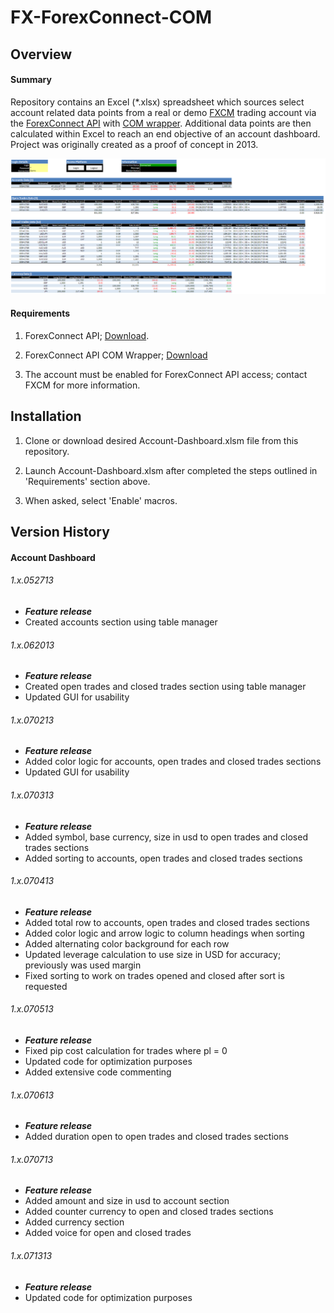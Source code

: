 # FX-ForexConnect-COM

## Overview
#### Summary
Repository contains an Excel (*.xlsx) spreadsheet which sources select account related data points from a real or demo [FXCM](https://www.fxcm.com) trading account via the [ForexConnect API](https://www.fxcm.com/uk/trading-services/api-trading/technology/) with [COM wrapper](http://fxcodebase.com/wiki/index.php/Using_ForexConnect_in_COM).  Additional data points are then calculated within Excel to reach an end objective of an account dashboard.  Project was originally created as a proof of concept in 2013.

![Account-Dashboard](/README-Images/Account-Dashboard.png)

#### Requirements
1. ForexConnect API; [Download](http://fxcodebase.com/wiki/index.php/Download).

2. ForexConnect API COM  Wrapper; [Download](http://fxcodebase.com/wiki/index.php/Download)

3. The account must be enabled for ForexConnect API access; contact FXCM for more information.

## **Installation**
1. Clone or download desired Account-Dashboard.xlsm file from this repository.

2. Launch Account-Dashboard.xlsm after completed the steps outlined in 'Requirements' section above.

3. When asked, select 'Enable' macros.

## Version History

#### Account Dashboard
###### 1.x.052713
- ***Feature release***
- Created accounts section using table manager 

###### 1.x.062013
- ***Feature release***
- Created open trades and closed trades section using table manager 
- Updated GUI for usability 

###### 1.x.070213
- ***Feature release***
- Added color logic for accounts, open trades and closed trades sections
- Updated GUI for usability

###### 1.x.070313
- ***Feature release***
- Added symbol, base currency, size in usd to open trades and closed trades sections
- Added sorting to accounts, open trades and closed trades sections

###### 1.x.070413
- ***Feature release***
- Added total row to accounts, open trades and closed trades sections
- Added color logic and arrow logic to column headings when sorting
- Added alternating color background for each row
- Updated leverage calculation to use size in USD for accuracy; previously was used margin
- Fixed sorting to work on trades opened and closed after sort is requested 

###### 1.x.070513
- ***Feature release***
- Fixed pip cost calculation for trades where pl = 0
- Updated code for optimization purposes
- Added extensive code commenting

###### 1.x.070613
- ***Feature release***
- Added duration open to open trades and closed trades sections

###### 1.x.070713
- ***Feature release***
- Added amount and size in usd to account section
- Added counter currency to open and closed trades sections
- Added currency section
- Added voice for open and closed trades

###### 1.x.071313
- ***Feature release***
- Updated code for optimization purposes